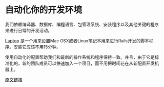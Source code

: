 # 自动化你的开发环境

我们依赖编译器、数据库、编程语言、包管理系统、安装程序以及其他关键的程序来进行日常的开发活动。

[Laptop](https://github.com/thoughtbot/laptop) 是一个用来设置Mac OSX或者Linux笔记本用来进行Rails开发的脚本程序。安装它应该不用15分钟。

使用自动化的配置帮助我们和最新的操作系统和程序保持一致。并且，由于它是标准化的，新的团队成员可以快速加入一个项目，而不用把时间花在从新配置开发机器上。

[原文链接](https://thoughtbot.com/playbook/laptop-setup/automate-your-development-environment)
